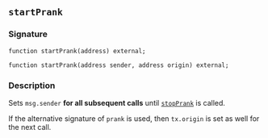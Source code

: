 ## `startPrank`

### Signature

```solidity
function startPrank(address) external;
```

```solidity
function startPrank(address sender, address origin) external;
```

### Description

Sets `msg.sender` **for all subsequent calls** until [`stopPrank`](./stop-prank.md) is called.

If the alternative signature of `prank` is used, then `tx.origin` is set as well for the next call.
